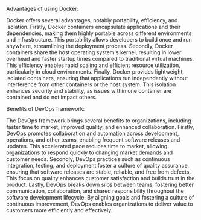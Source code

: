 Advantages of using Docker:

Docker offers several advantages, notably portability, efficiency, and isolation. Firstly, Docker containers encapsulate applications and their dependencies, making them highly portable across different environments and infrastructure. This portability allows developers to build once and run anywhere, streamlining the deployment process. Secondly, Docker containers share the host operating system's kernel, resulting in lower overhead and faster startup times compared to traditional virtual machines. This efficiency enables rapid scaling and efficient resource utilization, particularly in cloud environments. Finally, Docker provides lightweight, isolated containers, ensuring that applications run independently without interference from other containers or the host system. This isolation enhances security and stability, as issues within one container are contained and do not impact others.

Benefits of DevOps framework:

The DevOps framework brings several benefits to organizations, including faster time to market, improved quality, and enhanced collaboration. Firstly, DevOps promotes collaboration and automation across development, operations, and other teams, enabling frequent software releases and updates. This accelerated pace reduces time to market, allowing organizations to respond quickly to changing market demands and customer needs. Secondly, DevOps practices such as continuous integration, testing, and deployment foster a culture of quality assurance, ensuring that software releases are stable, reliable, and free from defects. This focus on quality enhances customer satisfaction and builds trust in the product. Lastly, DevOps breaks down silos between teams, fostering better communication, collaboration, and shared responsibility throughout the software development lifecycle. By aligning goals and fostering a culture of continuous improvement, DevOps enables organizations to deliver value to customers more efficiently and effectively.